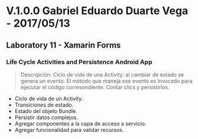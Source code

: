 ﻿# V.1.0.0 Gabriel Eduardo Duarte Vega - 2017/05/13
## Laboratory 11 - Xamarin Forms
### Life Cycle Activities and Persistence Android App
> Descripción: Ciclo de vida de una Activity: al cambiar de estado 
> se genera un evento. El método que maneja ese evento es invocado 
> para ejecutar el código corresondiente.
> Contar clics y persistirlos.
+ Ciclo de vida de un Activity.
+ Transiciones de estado.
+ Estado del objeto Bundle.
+ Persistir datos complejos.
+ Agregar componentes a la capa de acceso a servicio.
+ Agregar funcionalidad para validar recursos.
